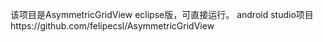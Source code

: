 该项目是AsymmetricGridView eclipse版，可直接运行。
android studio项目https://github.com/felipecsl/AsymmetricGridView
